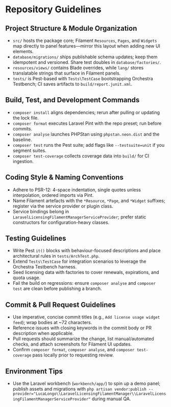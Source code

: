 # Repository Guidelines

## Project Structure & Module Organization
- `src/` hosts the package core; Filament `Resources`, `Pages`, and `Widgets` map directly to panel features—mirror this layout when adding new UI elements.
- `database/migrations/` ships publishable schema updates; keep them idempotent and versioned. Share test doubles in `database/factories/`.
- `resources/views/` contains Blade overrides, while `lang/` stores translatable strings that surface in Filament panels.
- `tests/` is Pest-based with `Tests\TestCase` bootstrapping Orchestra Testbench; CI saves artifacts to `build/report.junit.xml`.

## Build, Test, and Development Commands
- `composer install` aligns dependencies; rerun after pulling or updating the lock file.
- `composer format` executes Laravel Pint with the repo preset; run before commits.
- `composer analyse` launches PHPStan using `phpstan.neon.dist` and the baseline.
- `composer test` runs the Pest suite; add flags like `--testsuite=unit` if you segment suites.
- `composer test-coverage` collects coverage data into `build/` for CI ingestion.

## Coding Style & Naming Conventions
- Adhere to PSR-12: 4-space indentation, single quotes unless interpolation, ordered imports via Pint.
- Name Filament artefacts with the `*Resource`, `*Page`, and `*Widget` suffixes; register via the service provider or plugin class.
- Service bindings belong in `LaravelLicensingFilamentManagerServiceProvider`; prefer static constructors for configuration-heavy classes.

## Testing Guidelines
- Write Pest `it()` blocks with behaviour-focused descriptions and place architectural rules in `tests/ArchTest.php`.
- Extend `Tests\TestCase` for integration scenarios to leverage the Orchestra Testbench harness.
- Seed licensing data with factories to cover renewals, expirations, and quota usage.
- Fail the build on regressions: ensure `composer analyse` and `composer test` are clean before publishing a branch.

## Commit & Pull Request Guidelines
- Use imperative, concise commit titles (e.g., `Add license usage widget feed`); wrap bodies at ~72 characters.
- Reference issues with closing keywords in the commit body or PR description when applicable.
- Pull requests should summarize the change, list manual/automated checks, and attach screenshots for Filament UI updates.
- Confirm `composer format`, `composer analyse`, and `composer test-coverage` pass locally prior to requesting review.

## Environment Tips
- Use the Laravel workbench (`workbench/app/`) to spin up a demo panel; publish assets and migrations with `php artisan vendor:publish --provider="LucaLongo\\LaravelLicensingFilamentManager\\LaravelLicensingFilamentManagerServiceProvider"` during manual QA.
